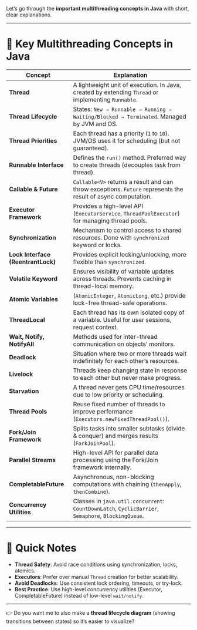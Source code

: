 Let’s go through the **important multithreading concepts in Java** with short, clear explanations.

---

# 🔹 Key Multithreading Concepts in Java

| Concept                            | Explanation                                                                                                   |
| ---------------------------------- | ------------------------------------------------------------------------------------------------------------- |
| **Thread**                         | A lightweight unit of execution. In Java, created by extending `Thread` or implementing `Runnable`.           |
| **Thread Lifecycle**               | States: `New → Runnable → Running → Waiting/Blocked → Terminated`. Managed by JVM and OS.                     |
| **Thread Priorities**              | Each thread has a priority (`1` to `10`). JVM/OS uses it for scheduling (but not guaranteed).                 |
| **Runnable Interface**             | Defines the `run()` method. Preferred way to create threads (decouples task from thread).                     |
| **Callable & Future**              | `Callable<V>` returns a result and can throw exceptions. `Future` represents the result of async computation. |
| **Executor Framework**             | Provides a high-level API (`ExecutorService`, `ThreadPoolExecutor`) for managing thread pools.                |
| **Synchronization**                | Mechanism to control access to shared resources. Done with `synchronized` keyword or locks.                   |
| **Lock Interface (ReentrantLock)** | Provides explicit locking/unlocking, more flexible than `synchronized`.                                       |
| **Volatile Keyword**               | Ensures visibility of variable updates across threads. Prevents caching in thread-local memory.               |
| **Atomic Variables**               | (`AtomicInteger`, `AtomicLong`, etc.) provide lock-free thread-safe operations.                               |
| **ThreadLocal**                    | Each thread has its own isolated copy of a variable. Useful for user sessions, request context.               |
| **Wait, Notify, NotifyAll**        | Methods used for inter-thread communication on objects’ monitors.                                             |
| **Deadlock**                       | Situation where two or more threads wait indefinitely for each other’s resources.                             |
| **Livelock**                       | Threads keep changing state in response to each other but never make progress.                                |
| **Starvation**                     | A thread never gets CPU time/resources due to low priority or scheduling.                                     |
| **Thread Pools**                   | Reuse fixed number of threads to improve performance (`Executors.newFixedThreadPool()`).                      |
| **Fork/Join Framework**            | Splits tasks into smaller subtasks (divide & conquer) and merges results (`ForkJoinPool`).                    |
| **Parallel Streams**               | High-level API for parallel data processing using the Fork/Join framework internally.                         |
| **CompletableFuture**              | Asynchronous, non-blocking computations with chaining (`thenApply`, `thenCombine`).                           |
| **Concurrency Utilities**          | Classes in `java.util.concurrent`: `CountDownLatch`, `CyclicBarrier`, `Semaphore`, `BlockingQueue`.           |

---

# 🔹 Quick Notes

* **Thread Safety**: Avoid race conditions using synchronization, locks, atomics.
* **Executors**: Prefer over manual `Thread` creation for better scalability.
* **Avoid Deadlocks**: Use consistent lock ordering, timeouts, or try-lock.
* **Best Practice**: Use high-level concurrency utilities (Executor, CompletableFuture) instead of low-level `wait/notify`.

---

👉 Do you want me to also make a **thread lifecycle diagram** (showing transitions between states) so it’s easier to visualize?
